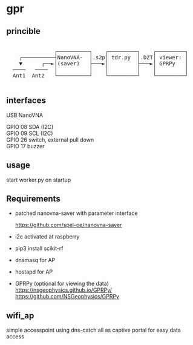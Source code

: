 # gpr

## princible
<pre>
<!-- language: lang-none -->  
               ┌──────────┐    ┌─────────┐    ┌─────────┐  
    ┌──────────┤NanoVNA-  │.s2p│ tdr.py  │.DZT│ viewer: │   
    ▼      ┌──►│(saver)   ├───►│         ├───►│ GPRPy   │   
  ────   ────  │          │    │         │    │         │   
  Ant1  Ant2   └──────────┘    └─────────┘    └─────────┘   
 
</pre>
## interfaces

USB 		NanoVNA

GPIO 08 	SDA (I2C)  
GPIO 09 	SCL (I2C)          
GPIO 26		switch, external pull down  
GPIO 17		buzzer  

## usage
start worker.py on startup

## Requirements

- patched nanovna-saver with parameter interface

	https://github.com/spel-oe/nanovna-saver

- i2c activated at raspberry
   
- pip3 install scikit-rf

- dnsmasq for AP

- hostapd for AP

- GPRPy (optional for viewing the data)  
	https://nsgeophysics.github.io/GPRPy/  
	https://github.com/NSGeophysics/GPRPy  
	       	
## wifi_ap
simple accesspoint using dns-catch all as captive portal for easy data access

